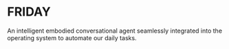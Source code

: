# FRIDAY
An intelligent embodied conversational agent seamlessly integrated into the operating system to automate our daily tasks. 
